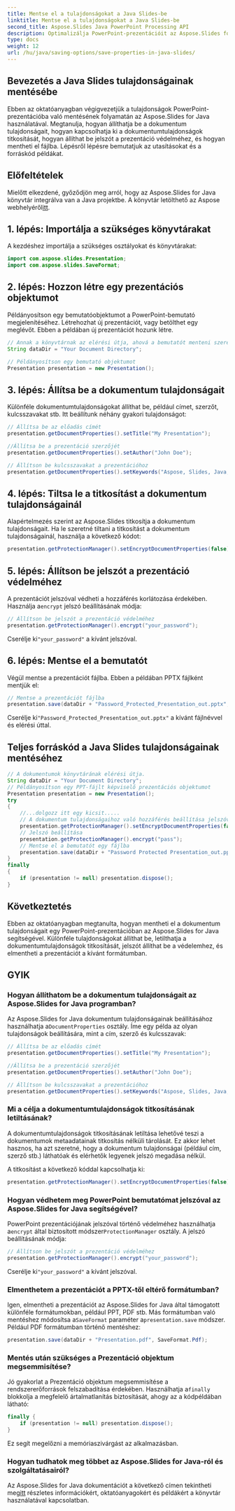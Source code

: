 ```yaml
---
title: Mentse el a tulajdonságokat a Java Slides-be
linktitle: Mentse el a tulajdonságokat a Java Slides-be
second_title: Aspose.Slides Java PowerPoint Processing API
description: Optimalizálja PowerPoint-prezentációit az Aspose.Slides for Java segítségével. Ismerje meg a tulajdonságok beállítását, a titkosítás letiltását, a jelszavas védelem hozzáadását és a könnyed mentést.
type: docs
weight: 12
url: /hu/java/saving-options/save-properties-in-java-slides/
---
```


## Bevezetés a Java Slides tulajdonságainak mentésébe

Ebben az oktatóanyagban végigvezetjük a tulajdonságok PowerPoint-prezentációba való mentésének folyamatán az Aspose.Slides for Java használatával. Megtanulja, hogyan állíthatja be a dokumentum tulajdonságait, hogyan kapcsolhatja ki a dokumentumtulajdonságok titkosítását, hogyan állíthat be jelszót a prezentáció védelméhez, és hogyan mentheti el fájlba. Lépésről lépésre bemutatjuk az utasításokat és a forráskód példákat.

## Előfeltételek

 Mielőtt elkezdené, győződjön meg arról, hogy az Aspose.Slides for Java könyvtár integrálva van a Java projektbe. A könyvtár letölthető az Aspose webhelyéről[itt](https://downloads.aspose.com/slides/java).

## 1. lépés: Importálja a szükséges könyvtárakat

A kezdéshez importálja a szükséges osztályokat és könyvtárakat:

```java
import com.aspose.slides.Presentation;
import com.aspose.slides.SaveFormat;
```

## 2. lépés: Hozzon létre egy prezentációs objektumot

Példányosítson egy bemutatóobjektumot a PowerPoint-bemutató megjelenítéséhez. Létrehozhat új prezentációt, vagy betölthet egy meglévőt. Ebben a példában új prezentációt hozunk létre.

```java
// Annak a könyvtárnak az elérési útja, ahová a bemutatót menteni szeretné
String dataDir = "Your Document Directory";

// Példányosítson egy bemutató objektumot
Presentation presentation = new Presentation();
```

## 3. lépés: Állítsa be a dokumentum tulajdonságait

Különféle dokumentumtulajdonságokat állíthat be, például címet, szerzőt, kulcsszavakat stb. Itt beállítunk néhány gyakori tulajdonságot:

```java
// Állítsa be az előadás címét
presentation.getDocumentProperties().setTitle("My Presentation");

//Állítsa be a prezentáció szerzőjét
presentation.getDocumentProperties().setAuthor("John Doe");

// Állítson be kulcsszavakat a prezentációhoz
presentation.getDocumentProperties().setKeywords("Aspose, Slides, Java, Tutorial");
```

## 4. lépés: Tiltsa le a titkosítást a dokumentum tulajdonságainál

Alapértelmezés szerint az Aspose.Slides titkosítja a dokumentum tulajdonságait. Ha le szeretné tiltani a titkosítást a dokumentum tulajdonságainál, használja a következő kódot:

```java
presentation.getProtectionManager().setEncryptDocumentProperties(false);
```

## 5. lépés: Állítson be jelszót a prezentáció védelméhez

 A prezentációt jelszóval védheti a hozzáférés korlátozása érdekében. Használja a`encrypt` jelszó beállításának módja:

```java
// Állítson be jelszót a prezentáció védelméhez
presentation.getProtectionManager().encrypt("your_password");
```

 Cserélje ki`"your_password"` a kívánt jelszóval.

## 6. lépés: Mentse el a bemutatót

Végül mentse a prezentációt fájlba. Ebben a példában PPTX fájlként mentjük el:

```java
// Mentse a prezentációt fájlba
presentation.save(dataDir + "Password_Protected_Presentation_out.pptx", SaveFormat.Pptx);
```

 Cserélje ki`"Password_Protected_Presentation_out.pptx"` a kívánt fájlnévvel és elérési úttal.

## Teljes forráskód a Java Slides tulajdonságainak mentéséhez

```java
// A dokumentumok könyvtárának elérési útja.
String dataDir = "Your Document Directory";
// Példányosítson egy PPT-fájlt képviselő prezentációs objektumot
Presentation presentation = new Presentation();
try
{
	//...dolgozz itt egy kicsit.....
	// A dokumentum tulajdonságaihoz való hozzáférés beállítása jelszóval védett módban
	presentation.getProtectionManager().setEncryptDocumentProperties(false);
	// Jelszó beállítása
	presentation.getProtectionManager().encrypt("pass");
	// Mentse el a bemutatót egy fájlba
	presentation.save(dataDir + "Password Protected Presentation_out.pptx", SaveFormat.Pptx);
}
finally
{
	if (presentation != null) presentation.dispose();
}
```

## Következtetés

Ebben az oktatóanyagban megtanulta, hogyan mentheti el a dokumentum tulajdonságait egy PowerPoint-prezentációban az Aspose.Slides for Java segítségével. Különféle tulajdonságokat állíthat be, letilthatja a dokumentumtulajdonságok titkosítását, jelszót állíthat be a védelemhez, és elmentheti a prezentációt a kívánt formátumban.

## GYIK

### Hogyan állíthatom be a dokumentum tulajdonságait az Aspose.Slides for Java programban?

 Az Aspose.Slides for Java dokumentum tulajdonságainak beállításához használhatja a`DocumentProperties` osztály. Íme egy példa az olyan tulajdonságok beállítására, mint a cím, szerző és kulcsszavak:

```java
// Állítsa be az előadás címét
presentation.getDocumentProperties().setTitle("My Presentation");

//Állítsa be a prezentáció szerzőjét
presentation.getDocumentProperties().setAuthor("John Doe");

// Állítson be kulcsszavakat a prezentációhoz
presentation.getDocumentProperties().setKeywords("Aspose, Slides, Java, Tutorial");
```

### Mi a célja a dokumentumtulajdonságok titkosításának letiltásának?

A dokumentumtulajdonságok titkosításának letiltása lehetővé teszi a dokumentumok metaadatainak titkosítás nélküli tárolását. Ez akkor lehet hasznos, ha azt szeretné, hogy a dokumentum tulajdonságai (például cím, szerző stb.) láthatóak és elérhetők legyenek jelszó megadása nélkül.

A titkosítást a következő kóddal kapcsolhatja ki:

```java
presentation.getProtectionManager().setEncryptDocumentProperties(false);
```

### Hogyan védhetem meg PowerPoint bemutatómat jelszóval az Aspose.Slides for Java segítségével?

PowerPoint prezentációjának jelszóval történő védelméhez használhatja a`encrypt` által biztosított módszer`ProtectionManager` osztály. A jelszó beállításának módja:

```java
// Állítson be jelszót a prezentáció védelméhez
presentation.getProtectionManager().encrypt("your_password");
```

 Cserélje ki`"your_password"` a kívánt jelszóval.

### Elmenthetem a prezentációt a PPTX-től eltérő formátumban?

 Igen, elmentheti a prezentációt az Aspose.Slides for Java által támogatott különféle formátumokban, például PPT, PDF stb. Más formátumban való mentéshez módosítsa a`SaveFormat` paraméter a`presentation.save` módszer. Például PDF formátumban történő mentéshez:

```java
presentation.save(dataDir + "Presentation.pdf", SaveFormat.Pdf);
```

### Mentés után szükséges a Prezentáció objektum megsemmisítése?

 Jó gyakorlat a Prezentáció objektum megsemmisítése a rendszererőforrások felszabadítása érdekében. Használhatja a`finally` blokkolja a megfelelő ártalmatlanítás biztosítását, ahogy az a kódpéldában látható:

```java
finally {
    if (presentation != null) presentation.dispose();
}
```

Ez segít megelőzni a memóriaszivárgást az alkalmazásban.

### Hogyan tudhatok meg többet az Aspose.Slides for Java-ról és szolgáltatásairól?

 Az Aspose.Slides for Java dokumentációt a következő címen tekintheti meg[itt](https://docs.aspose.com/slides/java/) részletes információkért, oktatóanyagokért és példákért a könyvtár használatával kapcsolatban.